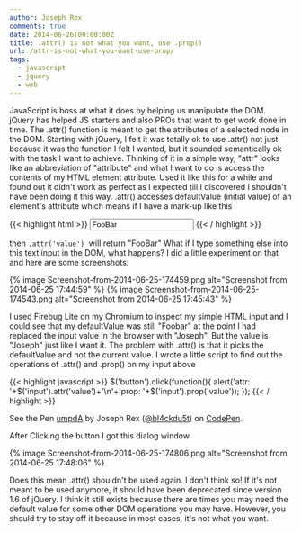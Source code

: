 ```yaml
---
author: Joseph Rex
comments: true
date: 2014-06-26T00:00:00Z
title: .attr() is not what you want, use .prop()
url: /attr-is-not-what-you-want-use-prop/
tags:
  - javascript
  - jquery
  - web
---
```


JavaScript is boss at what it does by helping us manipulate the DOM. jQuery has helped JS starters and also PROs that want to get work done in time. The .attr() function is meant to get the attributes of a selected node in the DOM. Starting with jQuery, I felt it was totally ok to use .attr() not just because it was the function I felt I wanted, but it sounded semantically ok with the task I want to achieve. Thinking of it in a simple way, "attr" looks like an abbreviation of "attribute" and what I want to do is access the contents of my HTML element attribute. Used it like this for a while and found out it didn't work as perfect as I expected till I discovered I shouldn't have been doing it this way. .attr() accesses defaultValue (initial value) of an element's attribute which means if I have a mark-up like this
<!--more-->

{{< highlight html >}}
<input type="text" value="FooBar">
{{< / highlight >}}

then `.attr('value')`  will return "FooBar" What if I type something else into this text input in the DOM, what happens? I did a little experiment on that and here are some screenshots:

{% image Screenshot-from-2014-06-25-174459.png alt="Screenshot from 2014-06-25 17:44:59" %}
{% image Screenshot-from-2014-06-25-174543.png alt="Screenshot from 2014-06-25 17:45:43" %}

I used Firebug Lite on my Chromium to inspect my simple HTML input and I could see that my defaultValue was still "Foobar" at the point I had replaced the input value in the browser with "Joseph". But the value is "Joseph" just like I want it. The problem with .attr() is that it picks the defaultValue and not the current value. I wrote a little script to find out the operations of .attr() and .prop() on my input above

{{< highlight javascript >}}
$('button').click(function(){
	alert('attr: '+$('input').attr('value')+'\n'+'prop: '+$('input').prop('value'));
});
{{< / highlight >}}

<p data-height="268" data-theme-id="0" data-slug-hash="umpdA" data-default-tab="result" data-user="bl4ckdu5t" class='codepen'>See the Pen <a href='http://codepen.io/bl4ckdu5t/pen/umpdA/'>umpdA</a> by Joseph Rex (<a href='http://codepen.io/bl4ckdu5t'>@bl4ckdu5t</a>) on <a href='http://codepen.io'>CodePen</a>.</p>
<script async src="//assets.codepen.io/assets/embed/ei.js"></script>

After Clicking the button I got this dialog window

{% image Screenshot-from-2014-06-25-174806.png alt="Screenshot from 2014-06-25 17:48:06" %}

Does this mean .attr() shouldn't be used again. I don't think so! If it's not meant to be used anymore, it should have been deprecated since version 1.6 of jQuery. I think it still exists because there are times you may need the default value for some other DOM operations you may have. However, you should try to stay off it because in most cases, it's not what you want.
